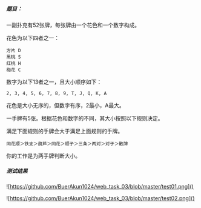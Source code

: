 ##### 题目：

一副扑克有52张牌，每张牌由一个花色和一个数字构成。

花色为以下四者之一：

```
方片 D
黑桃 S
红桃 H
梅花 C
```

数字为以下13者之一，且大小顺序如下：

```
2, 3, 4, 5, 6, 7, 8, 9, T, J, Q, K, A 
```

花色是大小无序的，但数字有序，2最小，A最大。

一手牌有5张。根据花色和数字的不同，其大小按照以下规则决定。

满足下面规则的手牌会大于满足上面规则的手牌。

```
同花顺＞铁支＞葫芦＞同花＞顺子＞三条＞两对＞对子＞散牌
```

你的工作是为两手牌判断大小。



##### 测试结果

![https://github.com/BuerAkun1024/web_task_03/blob/master/test01.png]()

![https://github.com/BuerAkun1024/web_task_03/blob/master/test02.png]()

